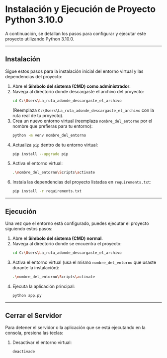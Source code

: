 # Instalación y Ejecución de Proyecto Python 3.10.0

A continuación, se detallan los pasos para configurar y ejecutar este proyecto utilizando Python 3.10.0.

---

## Instalación

Sigue estos pasos para la instalación inicial del entorno virtual y las dependencias del proyecto:

1.  Abre el **Símbolo del sistema (CMD) como administrador**.
2.  Navega al directorio donde descargaste el archivo del proyecto:
    ```bash
    cd C:\Users\La_ruta_adonde_descargaste_el_archivo
    ```
    (Reemplaza `C:\Users\La_ruta_adonde_descargaste_el_archivo` con la ruta real de tu proyecto).
3.  Crea un nuevo entorno virtual (reemplaza `nombre_del_entorno` por el nombre que prefieras para tu entorno):
    ```bash
    python -m venv nombre_del_entorno
    ```
4.  Actualiza `pip` dentro de tu entorno virtual:
    ```bash
    pip install --upgrade pip
    ```
5.  Activa el entorno virtual:
    ```bash
    .\nombre_del_entorno\Scripts\activate
    ```
6.  Instala las dependencias del proyecto listadas en `requirements.txt`:
    ```bash
    pip install -r requirements.txt
    ```

---

## Ejecución

Una vez que el entorno está configurado, puedes ejecutar el proyecto siguiendo estos pasos:

1.  Abre el **Símbolo del sistema (CMD) normal**.
2.  Navega al directorio donde se encuentra el proyecto:
    ```bash
    cd C:\Users\La_ruta_adonde_descargaste_el_archivo
    ```
3.  Activa el entorno virtual (usa el mismo `nombre_del_entorno` que usaste durante la instalación):
    ```bash
    .\nombre_del_entorno\Scripts\activate
    ```
4.  Ejecuta la aplicación principal:
    ```bash
    python app.py
    ```

---

## Cerrar el Servidor

Para detener el servidor o la aplicación que se está ejecutando en la consola, presiona las teclas:
1.  Desactivar el entorno virtual:
    ```bash
    deactivade
    ```

